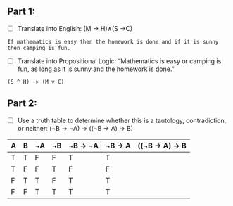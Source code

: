 ## Part 1:
 - [ ] Translate into English: (M → H)∧(S →C)
 ```
If mathematics is easy then the homework is done and if it is sunny then camping is fun.
```
- [ ] Translate into Propositional Logic: “Mathematics is easy or camping is fun, as long as it is sunny and the homework is done.”
```
(S ^ H) -> (M v C)
```
## Part 2:
- [ ] Use a truth table to determine whether this is a tautology, contradiction, or neither:  (¬B → ¬A) → ((¬B → A) → B)

| A | B | ¬A | ¬B | ¬B -> ¬A | ¬B -> A | ((¬B -> A) -> B|
|---|---|--- |--- | -------- | ------- | ---------------|
| T | T | F  | F  | T        |    T    |
| T | F | F  | T  | F        |    F    |
| F | T | T  | F  | T        |    T    |
| F | F | T  | T  | T        |    T    |
